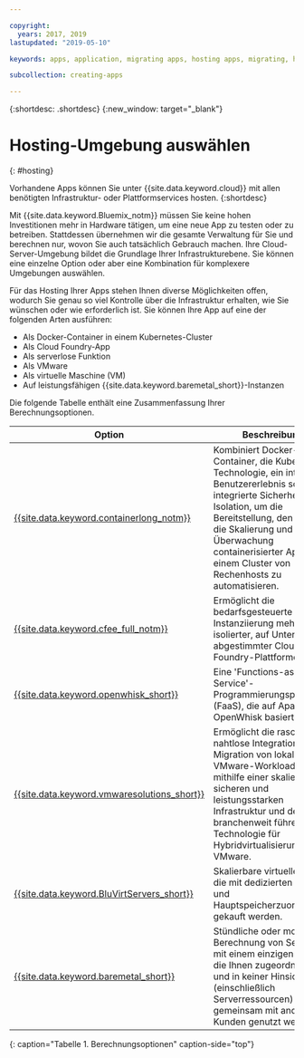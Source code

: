 ```yaml
---

copyright:
  years: 2017, 2019
lastupdated: "2019-05-10"

keywords: apps, application, migrating apps, hosting apps, migrating, hosting, migration

subcollection: creating-apps

---
```


{:shortdesc: .shortdesc}
{:new_window: target="_blank"}

# Hosting-Umgebung auswählen
{: #hosting}

Vorhandene Apps können Sie unter {{site.data.keyword.cloud}} mit allen benötigten Infrastruktur- oder Plattformservices hosten.
{:shortdesc}

Mit {{site.data.keyword.Bluemix_notm}} müssen Sie keine hohen Investitionen mehr in Hardware tätigen, um eine neue App zu testen oder zu betreiben. Stattdessen übernehmen wir die gesamte Verwaltung für Sie und berechnen nur, wovon Sie auch tatsächlich Gebrauch machen. Ihre Cloud-Server-Umgebung bildet die Grundlage Ihrer Infrastrukturebene. Sie können eine einzelne Option oder aber eine Kombination für komplexere Umgebungen auswählen. 

Für das Hosting Ihrer Apps stehen Ihnen diverse Möglichkeiten offen, wodurch Sie genau so viel Kontrolle über die Infrastruktur erhalten, wie Sie wünschen oder wie erforderlich ist. Sie können Ihre App auf eine der folgenden Arten ausführen:

  * Als Docker-Container in einem Kubernetes-Cluster
  * Als Cloud Foundry-App
  * Als serverlose Funktion
  * Als VMware
  * Als virtuelle Maschine (VM)
  * Auf leistungsfähigen {{site.data.keyword.baremetal_short}}-Instanzen 

Die folgende Tabelle enthält eine Zusammenfassung Ihrer Berechnungsoptionen.

| Option | Beschreibung | 
|--------|---------------|
| [{{site.data.keyword.containerlong_notm}}](/docs/containers?topic=containers-getting-started) | Kombiniert Docker-Container, die Kubernetes-Technologie, ein intuitives Benutzererlebnis sowie integrierte Sicherheit und Isolation, um die Bereitstellung, den Betrieb, die Skalierung und die Überwachung containerisierter Apps in einem Cluster von Rechenhosts zu automatisieren. |
| [{{site.data.keyword.cfee_full_notm}}](/docs/cloud-foundry?topic=cloud-foundry-about) | Ermöglicht die bedarfsgesteuerte Instanziierung mehrerer isolierter, auf Unternehmen abgestimmter Cloud Foundry-Plattformen. |
| [{{site.data.keyword.openwhisk_short}}](/docs/openwhisk?topic=cloud-functions-getting_started) | Eine 'Functions-as-a-Service'-Programmierungsplattform (FaaS), die auf Apache OpenWhisk basiert. |
| [{{site.data.keyword.vmwaresolutions_short}}](/docs/services/vmwaresolutions?topic=vmware-solutions-getting-started) | Ermöglicht die rasche und nahtlose Integration oder Migration von lokalen VMware-Workloads mithilfe einer skalierbaren, sicheren und leistungsstarken Infrastruktur und der branchenweit führenden Technologie für Hybridvirtualisierung von VMware. |
| [{{site.data.keyword.BluVirtServers_short}}](/docs/vsi?topic=virtual-servers-about-public-virtual-servers) | Skalierbare virtuelle Server, die mit dedizierten Cores und Hauptspeicherzuordnungen gekauft werden. |
| [{{site.data.keyword.baremetal_short}}](/docs/bare-metal?topic=bare-metal-about-bm)  | Stündliche oder monatliche Berechnung von Servern mit einem einzigen Tenant, die Ihnen zugeordnet sind und in keiner Hinsicht (einschließlich Serverressourcen) gemeinsam mit anderen Kunden genutzt werden. |
{: caption="Tabelle 1. Berechnungsoptionen" caption-side="top"}

